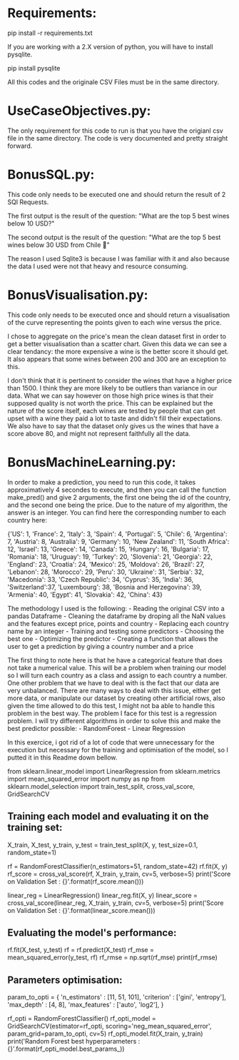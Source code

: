 # Requirements:

pip install -r requirements.txt

If you are working with a 2.X version of python, you will have to install pysqlite.

pip install pysqlite

All this codes and the originale CSV Files must be in the same directory.


# UseCaseObjectives.py:


The only requirement for this code to run is that you have the origianl csv file in the same directory.
The code is very documented and pretty straight forward.


# BonusSQL.py:


This code only needs to be executed one and should return the result of 2 SQl Requests.

The first output is the result of the question: "What are the top 5 best wines below 10 USD?"

The second output is the result of the question: "What are the top 5 best wines below 30 USD from Chile 🗿"

The reason I used Sqlite3 is because I was familiar with it and also because the data I used were not that heavy and  resource consuming.

# BonusVisualisation.py:


This code only needs to be executed once and should return a visualisation of the curve representing the points given to each wine versus the price.

I chose to aggregate on the price's mean the clean dataset first in order to get a better visualisation than a scatter chart.
Given this data we can see a clear tendancy: the more expensive a wine is the better score it should get. It also appears that some wines between 200 and 300 are an exception to this. 

I don't think that it is pertinent to consider the wines that have a higher price than 1500. I think they are more likely to be outliers than variance in our data. 
What we can say however on those high price wines is that their supposed quality is not worth the price.
This can be explained but the nature of the score itself, each wines are tested by people that can get upset with a wine they paid a lot to taste and didn't fill their expectations. 
We also have to say that the dataset only gives us the wines that have a score above 80, and might not represent faithfully all the data.


# BonusMachineLearning.py:

In order to make a prediction, you need to run this code, it takes approximatively 4 secondes to execute, and then you can call the function make_pred() and give 2 arguments, the first one being the id of the country, and the second one being the price. Due to the nature of my algorithm, the answer is an integer. 
You can find here the corresponding number to each country here:

{'US': 1, 'France': 2, 'Italy': 3, 'Spain': 4, 'Portugal': 5, 'Chile': 6, 'Argentina': 7, 'Austria': 8, 'Australia': 9,
         'Germany': 10, 'New Zealand': 11, 'South Africa': 12, 'Israel': 13, 'Greece': 14, 'Canada': 15, 'Hungary': 16, 'Bulgaria': 17, 'Romania': 18, 'Uruguay': 19,
         'Turkey': 20, 'Slovenia': 21, 'Georgia': 22, 'England': 23, 'Croatia': 24, 'Mexico': 25, 'Moldova': 26, 'Brazil': 27, 'Lebanon': 28, 'Morocco': 29, 'Peru': 30,
         'Ukraine': 31, 'Serbia': 32, 'Macedonia': 33, 'Czech Republic': 34, 'Cyprus': 35, 'India': 36, 'Switzerland':37, 'Luxembourg': 38, 'Bosnia and Herzegovina': 39, 
         'Armenia': 40, 'Egypt': 41, 'Slovakia': 42, 'China': 43}

The methodology I used is the following:
	- Reading the original CSV into a pandas Dataframe
	- Cleaning the dataframe by droping all the NaN values and the features except price, points and country
	- Replacing each country name by an integer
	- Training and testing some predictors
	- Choosing the best one
	- Optimizing the predictor
	- Creating a function that allows the user to get a prediction by giving a country number and a price

The first thing to note here is that he have a categorical feature that does not take a numerical value.
This will be a problem when training our model so I will turn each country as a class and assign to each country a number.
One other problem that we have to deal with is the fact that our data are very unbalanced.
There are many ways to deal with this issue, either get more data, or manipulate our dataset by creating other artificial rows, also
given the time allowed to do this test, I might not ba able to handle this problem in the best way.
The problem I face for this test is a regression problem.
I will try different algorithms in order to solve this and make the best predictor possible:
    - RandomForest
    - Linear Regression


In this exercice, i got rid of a lot of code that were unnecessary for the execution but necessary for the training and optimisation of the model,
so I putted it in this Readme down bellow.

from sklearn.linear_model import LinearRegression
from sklearn.metrics import mean_squared_error
import numpy as np
from sklearn.model_selection import train_test_split, cross_val_score, GridSearchCV

## Training each model and evaluating it on the training set:

X_train, X_test, y_train, y_test = train_test_split(X, y, test_size=0.1, random_state=1)

rf = RandomForestClassifier(n_estimators=51, random_state=42) 
rf.fit(X, y)
rf_score = cross_val_score(rf, X_train, y_train, cv=5, verbose=5)
print('Score on Validation Set : {}'.format(rf_score.mean()))


linear_reg = LinearRegression()
linear_reg.fit(X, y)
linear_score = cross_val_score(linear_reg, X_train, y_train, cv=5, verbose=5)
print('Score on Validation Set : {}'.format(linear_score.mean()))


## Evaluating the model's performance:

rf.fit(X_test, y_test)
rf = rf.predict(X_test)
rf_mse = mean_squared_error(y_test, rf)
rf_rmse = np.sqrt(rf_mse)
print(rf_rmse)

## Parameters optimisation:

param_to_opti = {
    'n_estimators' : [11, 51, 101],
    'criterion' : ['gini', 'entropy'],
    'max_depth' : [4, 8],
    'max_features' : ['auto', 'log2'],
}

rf_opti = RandomForestClassifier()
rf_opti_model = GridSearchCV(estimator=rf_opti, scoring='neg_mean_squared_error', param_grid=param_to_opti, cv=5)
rf_opti_model.fit(X_train, y_train)
print('Random Forest best hyperparameters : {}'.format(rf_opti_model.best_params_))


